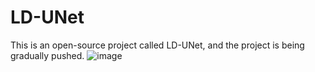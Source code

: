 # LD-UNet
This is an open-source project called LD-UNet, and the project is being gradually pushed.
 ![image]([https://github.com/591774192/MerlandTrade/blob/master/%E6%A2%85%E5%85%B0%E5%95%86%E8%B4%B8%E6%88%AA%E5%9B](https://github.com/odindis/LD-Unet/blob/main/model.jpg)https://github.com/odindis/LD-Unet/blob/main/model.jpg)
